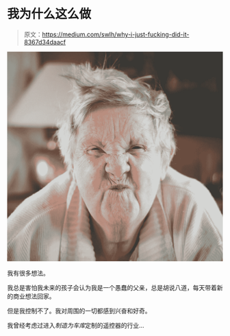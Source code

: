 # 我为什么这么做

> 原文：<https://medium.com/swlh/why-i-just-fucking-did-it-8367d34daacf>

![](img/e49b20983887aa32befd80f4c4ad6cdc.png)

我有很多想法。

我总是害怕我未来的孩子会认为我是一个愚蠢的父亲，总是胡说八道，每天带着新的商业想法回家。

但是我控制不了。我对周围的一切都感到兴奋和好奇。

我曾经考虑过进入*制造为车库*定制的遥控器的行业…